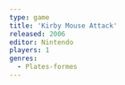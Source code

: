 ```yaml
---
type: game
title: 'Kirby Mouse Attack'
released: 2006
editor: Nintendo
players: 1
genres:
  - Plates-formes
---
```


